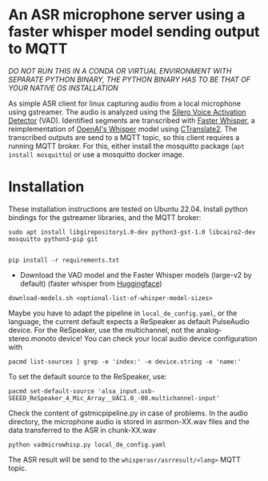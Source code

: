 # An ASR microphone server using a faster whisper model sending output to MQTT

*DO NOT RUN THIS IN A CONDA OR VIRTUAL ENVIRONMENT WITH SEPARATE PYTHON BINARY, THE PYTHON BINARY HAS TO BE THAT OF YOUR NATIVE OS INSTALLATION*

As simple ASR client for linux capturing audio from a local microphone using
gstreamer. The audio is analyzed using the [Silero Voice Activation
Detector](https://github.com/snakers4/silero-vad) (VAD). Identified segments
are transcribed with [Faster
Whisper](https://github.com/guillaumekln/faster-whisper), a reimplementation of
[OpenAI's Whisper](https://github.com/openai/whisper) model using
[CTranslate2](https://github.com/OpenNMT/CTranslate2/). The transcribed outputs
are send to a MQTT topic, so this client requires a running MQTT broker. For this, either install the mosquitto package (`apt install mosquitto`) or use a mosquitto docker image.

# Installation

These installation instructions are tested on Ubuntu 22.04. Install python bindings for the gstreamer libraries, and the MQTT broker:

```
sudo apt install libgirepository1.0-dev python3-gst-1.0 libcairo2-dev mosquitto python3-pip git


pip install -r requirements.txt
```

- Download the VAD model and the Faster Whisper models (large-v2 by default)
  (faster whisper from [Huggingface](https://huggingface.co/guillaumekln))

```commandline
download-models.sh <optional-list-of-whisper-model-sizes>
```

Maybe you have to adapt the pipeline in `local_de_config.yaml`, or the language, the current default expects a ReSpeaker as default PulseAudio device. For the ReSpeaker, use the multichannel, not the analog-stereo.monoto device! You can check your local audio device configuration with

```
pacmd list-sources | grep -e 'index:' -e device.string -e 'name:'
```

To set the default source to the ReSpeaker, use:

```
pacmd set-default-source 'alsa_input.usb-SEEED_ReSpeaker_4_Mic_Array__UAC1.0_-00.multichannel-input'
```

Check the content of gstmicpipeline.py in case of problems. In the audio directory, the microphone audio is stored in asrmon-XX.wav files and the data transferred to the ASR in chunk-XX.wav

```
python vadmicrowhisp.py local_de_config.yaml
```

The ASR result will be send to the `whisperasr/asrresult/<lang>` MQTT topic.
